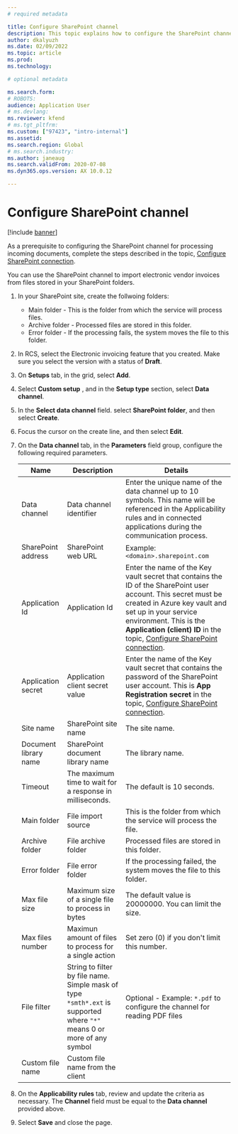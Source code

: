```yaml
---
# required metadata

title: Configure SharePoint channel
description: This topic explains how to configure the SharePoint channel for processing incoming electronic invoices.
author: dkalyuzh
ms.date: 02/09/2022
ms.topic: article
ms.prod: 
ms.technology: 

# optional metadata

ms.search.form: 
# ROBOTS: 
audience: Application User
# ms.devlang: 
ms.reviewer: kfend
# ms.tgt_pltfrm: 
ms.custom: ["97423", "intro-internal"]
ms.assetid: 
ms.search.region: Global
# ms.search.industry: 
ms.author: janeaug
ms.search.validFrom: 2020-07-08
ms.dyn365.ops.version: AX 10.0.12

---
```


# Configure SharePoint channel

[!include [banner](../includes/banner.md)]


As a prerequisite to configuring the SharePoint channel for processing incoming documents, complete the steps described in the topic, [Configure SharePoint connection](e-invoicing-create-sharepoint-connection.md). 

You can use the SharePoint channel to import electronic vendor invoices from files stored in your SharePoint folders.

 1. In your SharePoint site, create the follwoing folders:
 
    - Main folder - This is the folder from which the service will process files.
    - Archive folder - Processed files are stored in this folder.
    - Error folder - If the processing fails, the system moves the file to this folder.
 
 2. In RCS, select the Electronic invoicing feature that you created. Make sure you select the version with a status of **Draft**.
 3. On **Setups** tab, in the grid, select **Add**. 
 4. Select **Custom setup** , and in the **Setup type** section, select **Data channel**.
 5. In the **Select data channel** field. select **SharePoint folder**, and then select **Create**.
 7. Focus the cursor on the create line, and then select **Edit**.
 8. On the **Data channel** tab, in the **Parameters** field group, configure the following required parameters.
 
    |**Name** |**Description** |**Details** |
    |----------------|----------------------------------|-----------------------------------------------------|
    |Data channel|Data channel identifier|Enter the unique name of the data channel up to 10 symbols. This name will be referenced in the Applicability rules and in connected applications during the communication process.|
    |SharePoint address|SharePoint web URL|Example: `<domain>.sharepoint.com`|
    |Application Id|Application Id|Enter the name of the Key vault secret that contains the ID of the SharePoint user account. This secret must be created in Azure key vault and set up in your service environment. This is the **Application (client) ID** in the topic, [Configure SharePoint connection](e-invoicing-create-sharepoint-connection.md). |
    |Application secret|Application client secret value|Enter the name of the Key vault secret that contains the password of the SharePoint user account. This is **App Registration secret** in the topic, [Configure SharePoint connection](e-invoicing-create-sharepoint-connection.md).|
    |Site name|SharePoint site name|The site name.|
    |Document library name|SharePoint document library name|The library name.|
    |Timeout|The maximum time to wait for a response in milliseconds.|The default is 10 seconds.|
    |Main folder|File import source|This is the folder from which the service will process the file.|
    |Archive folder|File archive folder|Processed files are stored in this folder.|
    |Error folder|File error folder|If the processing failed, the system moves the file to this folder.|
    |Max file size|Maximum size of a single file to process in bytes|The default value is 20000000. You can limit the size.|
    |Max files number|Maximun amount of files to process for a single action|Set zero (0) if you don't limit this number.|
    |File filter|String to filter by file name. Simple mask of type `*smth*.ext` is supported where `"*"` means 0 or more of any symbol|Optional - Example: `*.pdf` to configure the channel for reading PDF files|
    |Custom file name|Custom file name from the client| &nbsp;|
    
 9. On the **Applicability rules** tab, review and update the criteria as necessary. The **Channel** field must be equal to the **Data channel** provided above. 
 10. Select **Save** and close the page.
